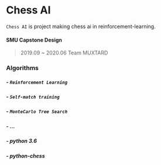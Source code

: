 # Chess AI
``Chess AI`` is project making chess ai in reinforcement-learning.

#### SMU Capstone Design
> 2019.09 ~ 2020.06
> Team MUXTARD

### Algorithms
##### - ``Reinforcement Learning``
##### - ``Self-match training``
##### - ``MonteCarlo Tree Search``
##### - ...

### 
##### - python 3.6
##### - python-chess
